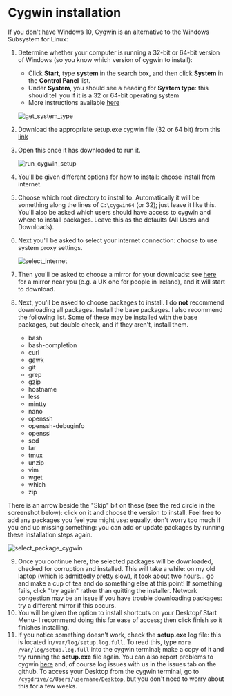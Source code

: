 # Cygwin installation

If you don't have Windows 10, Cygwin is an alternative to the Windows Subsystem for Linux:

1. Determine whether your computer is running a 32-bit or 64-bit version of Windows (so you know which version of cygwin to install):

   - Click **Start**, type **system** in the search box, and then click **System** in the **Control Panel** list. 
   - Under **System**, you should see a heading for **System type**: this should tell you if it is a 32 or 64-bit operating system
   - More instructions available [here](https://support.office.com/en-ie/article/determine-whether-your-computer-is-running-a-32-bit-version-or-64-bit-version-of-the-windows-operating-system-aac162a1-0cb3-46f2-888f-2f22897396ce)

   ![get_system_type](./images/system_type_w10.png)

2.  Download the appropriate setup.exe cygwin file (32 or 64 bit) from this [link](https://cygwin.com/install.html)

3. Open this once it has downloaded to run it.

   ![run_cygwin_setup](./images/run_setup_exe.png)

4. You'll be given different options for how to install: choose install from internet.

5. Choose which root directory to install to. Automatically it will be something along the lines of `C:\cygwin64` (or 32); just leave it like this. You'll also be asked which users should have access to cygwin and where to install packages. Leave this as the defaults (All Users and Downloads).

6. Next you'll be asked to select your internet connection: choose to use system proxy settings.

   ![select_internet](./images/select_internet.png)

7. Then you'll be asked to choose a mirror for your downloads: see [here](https://cygwin.com/mirrors.html ) for a mirror near you (e.g. a UK one for people in Ireland), and it will start to download.

8. Next, you'll be asked to choose packages to install. I do **not** recommend downloading all packages. Install the base packages. I also recommend the following list. Some of these may be installed with the base packages, but double check, and if they aren't, install them. 

   - bash
   - bash-completion
   - curl
   - gawk
   - git
   - grep
   - gzip
   - hostname
   - less
   - mintty
   - nano
   - openssh
   - openssh-debuginfo
   - openssl
   - sed
   - tar
   - tmux
   - unzip
   - vim
   - wget
   - which
   - zip

There is an arrow beside the "Skip" bit on these (see the red circle in the screenshot below): click on it and choose the version to install. Feel free to add any packages you feel you might use: equally, don't worry too much if you end up missing something: you can add or update packages by running these installation steps again.

![select_package_cygwin](./images/select_pckg_version.png)

9. Once you continue here, the selected packages will be downloaded, checked for corruption and installed. This will take a while: on my old laptop (which is admittedly pretty slow), it took about two hours... go and make a cup of tea and do something else at this point! If something fails, click "try again" rather than quitting the installer. Network congestion may be an issue if you have trouble downloading packages: try a different mirror if this occurs.
10. You will be given the option to install shortcuts on your Desktop/ Start Menu- I recommend doing this for ease of access; then click finish so it finishes installing.
11. If you notice something doesn't work, check the **setup.exe** log file: this is located in` /var/log/setup.log.full `. To read this, type `more /var/log/setup.log.full` into the cygwin terminal; make a copy of it and try running the **setup.exe** file again. You can also report problems to cygwin [here](https://cygwin.com/problems.html) and, of course log issues with us in the issues tab on the github. To access your Desktop from the cygwin terminal, go to `/cygdrive/c/Users/username/Desktop`, but you don't need to worry about this for a few weeks.
